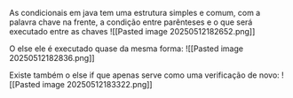 As condicionais em java tem uma estrutura simples e comum, com a palavra chave na frente, a condição entre parênteses e o que será executado entre as chaves
![[Pasted image 20250512182652.png]]

O else ele é executado quase da mesma forma:
![[Pasted image 20250512182836.png]]

Existe também o else if que apenas serve como uma verificação de novo:
![[Pasted image 20250512183322.png]]

